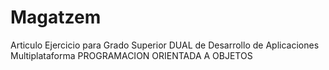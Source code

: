 # Magatzem
Articulo
Ejercicio para Grado Superior DUAL de Desarrollo de Aplicaciones Multiplataforma 
PROGRAMACION ORIENTADA A OBJETOS
